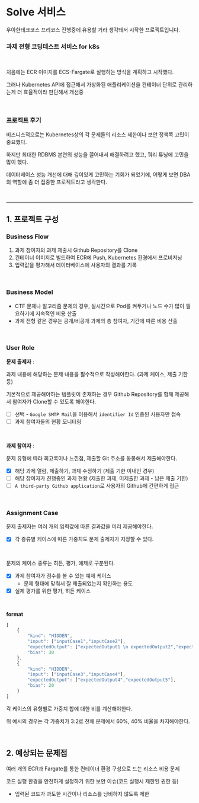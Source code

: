 # Solve 서비스

우아한테크코스 프리코스 진행중에 유용할 거라 생각돼서 시작한 프로젝트입니다.




### 과제 전형 코딩테스트 서비스 for k8s

<br>

처음에는 ECR 이미지를 ECS-Fargate로 실행하는 방식을 계획하고 시작했다.

그러나 Kubernetes API에 접근해서 가상화된 애플리케이션을 컨테이너 단위로 관리하는게 더 효율적이라 판단해서 개선중

<br>

### 프로젝트 후기

비즈니스적으로는 Kubernetes상의 각 문제들의 리소스 제한이나 보안 정책쪽 고민이 중요했다.

하지만 최대한 RDBMS 본연의 성능을 끌어내서 해결하려고 했고, 쿼리 튜닝에 고민을 많이 했다.

데이터베이스 성능 개선에 대해 깊이있게 고민하는 기회가 되었기에, 어떻게 보면 DBA의 역할에 좀 더 집중한 프로젝트라고 생각한다.

<br>

---


## 1. 프로젝트 구성

### Business Flow

1. 과제 참여자의 과제 제출시 Github Repository를 Clone
2. 컨테이너 이미지로 빌드하여 ECR에 Push, Kubernetes 환경에서 프로비저닝
3. 입력값을 평가해서 데이터베이스에 사용자의 결과를 기록

<br>

### Business Model

- CTF 문제나 알고리즘 문제의 경우, 실시간으로 Pod를 켜두거나 노드 수가 많이 필요하기에 지속적인 비용 산출
- 과제 전형 같은 경우는 공개/비공개 과제의 총 참여자, 기간에 따른 비용 산출

<br>

### User Role

**문제 출제자** :

과제 내용에 해당하는 문제 내용을 필수적으로 작성해야한다. (과제 케이스, 제출 기한 등)

기본적으로 제공해야하는 템플릿이 존재하는 경우 Github Repository를 함께 제공해서 참여자가 Clone할 수 있도록 해야한다.


- [ ] 선택 - `Google SMTP Mail`을 이용해서 `identifier Id` 인증된 사용자만 접속
- [ ] 과제 참여자들의 현황 모니터링

<br>

**과제 참여자** :

문제 유형에 따라 회고록이나 느낀점, 제출할 Git 주소를 동봉해서 제출해야한다.

- [x] 해당 과제 열람, 제출하기, 과제 수정하기 (제출 기한 이내인 경우)
- [ ] 해당 참여자가 진행중인 과제 현황 (제출한 과제, 미제출한 과제 - 남은 제출 기한)
- [ ] `A third-party Github application`로 사용자의 Github에 간편하게 접근

<br>

### Assignment Case
문제 출제자는 여러 개의 입력값에 따른 결과값을 미리 제공해야한다.
- [x] 각 종류별 케이스에 따른 가중치도 문제 출제자가 지정할 수 있다.

<br>

문제의 케이스 종류는 히든, 평가, 예제로 구분된다.
- [x] 과제 참여자가 점수를 볼 수 있는 예제 케이스
   - 문제 형태에 맞춰서 잘 제출되었는지 확인하는 용도 
- [x] 실제 평가를 위한 평가, 히든 케이스

<br>

**format**

```jsx
[
    {
        "kind": "HIDDEN",
        "input": ["inputCase1","inputCase2"],
        "expectedOutput": ["expectedOutput1 \n expectedOutput2","expectedOutput3"],
        "bias": 30
    },
    {
        "kind": "HIDDEN",
        "input": ["inputCase3","inputCase4"],
        "expectedOutput": ["expectedOutput4","expectedOutput5"],
        "bias": 20
    }
]
```

각 케이스의 유형별로 가중치 합에 대한 비를 계산해야한다.

위 예시의 경우는 각 가중치가 3:2로 전체 문제에서 60%, 40% 비율을 차지해야한다.


<br>

## 2. 예상되는 문제점

여러 개의 ECR과 Fargate를 통한 컨테이너 환경 구성으로 드는 리소스 비용 문제

코드 실행 환경을 안전하게 설정하기 위한 보안 이슈(코드 실행시 제한된 권한 등)

- 입력된 코드가 과도한 시간이나 리소스를 낭비하지 않도록 제한
